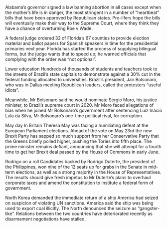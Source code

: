 Alabama’s governor signed a law banning abortion in all cases except when the mother’s life is in danger, the most stringent in a number of “heartbeat” bills that have been approved by Republican states. Pro-lifers hope the bills will eventually make their way to the Supreme Court, where they think they have a chance of overturning Roe v Wade.

A federal judge ordered 32 of Florida’s 67 counties to provide election material and ballot papers for Spanish speakers in time for the presidential primaries next year. Florida has started the process of supplying bilingual forms, but the judge wants that to speed up; he warned officials that complying with the order was “not optional”. 

Lower education
Hundreds of thousands of students and teachers took to the streets of Brazil’s state capitals to demonstrate against a 30% cut in the federal funding allocated to universities. Brazil’s president, Jair Bolsonaro, who was in Dallas meeting Republican leaders, called the protesters “useful idiots”.

Meanwhile, Mr Bolsonaro said he would nominate Sérgio Moro, his justice minister, to Brazil’s supreme court in 2020. Mr Moro faced allegations of bias when he joined Mr Bolsonaro’s government after sentencing Luiz Inácio Lula da Silva, Mr Bolsonaro’s one-time political rival, for corruption. 

May day
In Britain Theresa May was facing a humiliating defeat at the European Parliament elections. Ahead of the vote on May 23rd the new Brexit Party has sapped so much support from her Conservative Party that the Greens briefly polled higher, pushing the Tories into fifth place. The prime minister remains defiant, announcing that she will attempt for a fourth time to get her Brexit deal passed by the House of Commons in early June.

Rodrigo on a roll
Candidates backed by Rodrigo Duterte, the president of the Philippines, won nine of the 12 seats up for grabs in the Senate in mid-term elections, as well as a strong majority in the House of Representatives. The results should give fresh impetus to Mr Duterte’s plans to overhaul corporate taxes and amend the constitution to institute a federal form of government.

North Korea demanded the immediate return of a ship America had seized on suspicion of violating UN sanctions. America said the ship was being used to export coal illicitly. The North denounced the seizure as “gangster-like”. Relations between the two countries have deteriorated recently as disarmament negotiations have stalled.